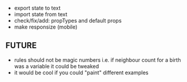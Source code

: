 - export state to text
- import state from text
- check/fix/add: propTypes and default props
- make responsize (mobile)

## FUTURE

- rules should not be magic numbers i.e. if neighbour count for a birth was a variable it could be tweaked
- it would be cool if you could "paint" different examples
